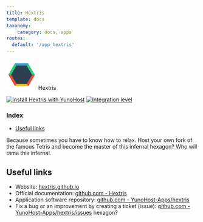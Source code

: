 ```yaml
---
title: Hextris
template: docs
taxonomy:
    category: docs, apps
routes:
  default: '/app_hextris'
---
```


<img src="/images/hextris_logo.png" width="80px" alt="Hextris's logo"> Hextris

[![Install Hextris with YunoHost](https://install-app.yunohost.org/install-with-yunohost.png)](https://install-app.yunohost.org/?app=hextris) [![Integration level](https://dash.yunohost.org/integration/hextris.svg)](https://dash.yunohost.org/appci/app/hextris)

### Index

- [Useful links](#useful-links)

Because sometimes you have to know how to relax. Host your own fork of the famous Tetris and become the master of this infernal hexagon? Who will tame this infernal.

## Useful links

+ Website: [hextris.github.io](http://hextris.github.io/)
+ Official documentation: [github.com - Hextris](https://github.com/Hextris/Hextris)
+ Application software repository: [github.com - YunoHost-Apps/hextris](https://github.com/YunoHost-Apps/hextris_ynh)
+ Fix a bug or an improvement by creating a ticket (issue): [github.com - YunoHost-Apps/hextris/issues](https://github.com/YunoHost-Apps/hextris_ynh/issues)
 hexagon?
